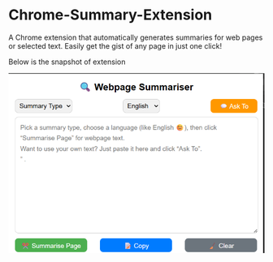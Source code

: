 # Chrome-Summary-Extension
A Chrome extension that automatically generates summaries for web pages or selected text. Easily get the gist of any page in just one click!

Below is the snapshot of extension

  ![Screenshot](Extension_Snapshot.png)

  
